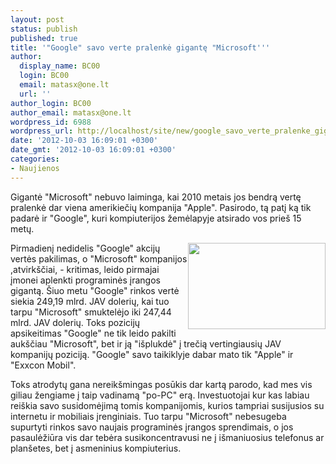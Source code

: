 ```yaml
---
layout: post
status: publish
published: true
title: '"Google" savo verte pralenkė gigantę "Microsoft'''
author:
  display_name: BC00
  login: BC00
  email: matasx@one.lt
  url: ''
author_login: BC00
author_email: matasx@one.lt
wordpress_id: 6988
wordpress_url: http://localhost/site/new/google_savo_verte_pralenke_gigante_microsoft/
date: '2012-10-03 16:09:01 +0300'
date_gmt: '2012-10-03 16:09:01 +0300'
categories:
- Naujienos
---
```

<p>
	Gigantė &quot;Microsoft&quot; nebuvo laiminga, kai 2010 metais jos bendrą vertę pralenkė dar viena amerikiečių kompanija &quot;Apple&quot;. Pasirodo, tą patį ką tik padarė ir &quot;Google&quot;, kuri kompiuterijos žemėlapyje atsirado vos prie&scaron; 15 metų.</p>
<p>
	<img alt="" src="http://technews.lt/userfiles/googlemoney.jpg" style="width: 220px; height: 138px; float: right;" />Pirmadienį nedidelis &quot;Google&quot; akcijų vertės pakilimas, o &quot;Microsoft&quot; kompanijos ,atvirk&scaron;čiai, - kritimas, leido pirmajai įmonei aplenkti programinės įrangos gigantą. &Scaron;iuo metu &quot;Google&quot; rinkos vertė siekia 249,19 mlrd. JAV dolerių, kai tuo tarpu &quot;Microsoft&quot; smuktelėjo iki 247,44 mlrd. JAV dolerių. Toks pozicijų apsikeitimas &quot;Google&quot; ne tik leido pakilti auk&scaron;čiau &quot;Microsoft&quot;, bet ir ją &quot;i&scaron;plukdė&quot; į trečią vertingiausių JAV kompanijų poziciją. &quot;Google&quot; savo taikiklyje dabar mato tik &quot;Apple&quot; ir &quot;Exxcon Mobil&quot;.</p>
<p>
	Toks atrodytų gana nereik&scaron;mingas posūkis dar kartą parodo, kad mes vis giliau žengiame į taip vadinamą &quot;po-PC&quot; erą. Investuotojai kur kas labiau rei&scaron;kia savo susidomėjimą tomis kompanijomis, kurios tampriai susijusios su internetu ir mobiliais įrenginiais. Tuo tarpu &quot;Microsoft&quot; nebesugeba supurtyti rinkos savo naujais programinės įrangos sprendimais, o jos pasaulėžiūra vis dar tebėra susikoncentravusi ne į i&scaron;maniuosius telefonus ar plan&scaron;etes, bet į asmeninius kompiuterius.</p>
